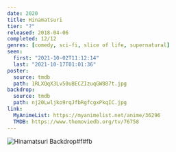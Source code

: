 ```yaml
---
date: 2020
title: Hinamatsuri
tier: "?"
released: 2018-04-06
completed: 12/12
genres: [comedy, sci-fi, slice of life, supernatural]
seen:
  first: "2021-10-02T11:12:14"
  last: "2021-10-17T01:01:36"
poster:
  source: tmdb
  path: 1RLXQqX3Lv50uBECZIzuqGW887t.jpg
backdrop:
  source: tmdb
  path: nj20Lwljko9rqJfbRgfcgxPkqIC.jpg
link:
  MyAnimeList: https://myanimelist.net/anime/36296
  TMDB: https://www.themoviedb.org/tv/76758
---
```


![Hinamatsuri Backdrop#f#fb](https://www.themoviedb.org/t/p/original/phrFU1DPna3u8WkbKZi9UH7sQd9.jpg "Source: TMDB")

